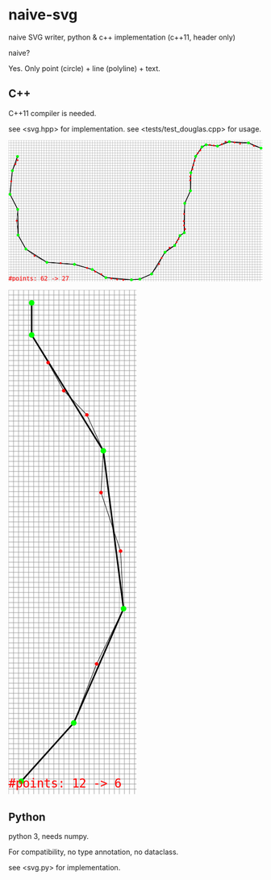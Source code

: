 # naive-svg

naive SVG writer, python & c++ implementation (c++11, header only)

naive?

Yes. Only point (circle) + line (polyline) + text.

## C++

C++11 compiler is needed.

see <svg.hpp> for implementation. see <tests/test_douglas.cpp> for usage.

![](img/a.bmp)

![](img/b.bmp)

## Python

python 3, needs numpy.

For compatibility, no type annotation, no dataclass.

see <svg.py> for implementation.